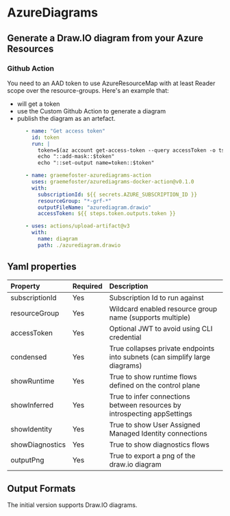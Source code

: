 # AzureDiagrams

## Generate a Draw.IO diagram from your Azure Resources

### Github Action

You need to an AAD token to use AzureResourceMap with at least Reader scope over the resource-groups. 
Here's an example that:
- will get a token
- use the Custom Github Action to generate a diagram
- publish the diagram as an artefact.


```yaml
      - name: "Get access token"
        id: token
        run: |
          token=$(az account get-access-token --query accessToken -o tsv --query "accessToken")
          echo "::add-mask::$token" 
          echo "::set-output name=token::$token"

      - name: graemefoster-azurediagrams-action
        uses: graemefoster/azurediagrams-docker-action@v0.1.0
        with:
          subscriptionId: ${{ secrets.AZURE_SUBSCRIPTION_ID }}
          resourceGroup: "*-grf-*"
          outputFileName: "azurediagram.drawio"
          accessToken: ${{ steps.token.outputs.token }}

      - uses: actions/upload-artifact@v3
        with:
          name: diagram
          path: ./azurediagram.drawio
```
## Yaml properties

| Property          | Required  | Description                                                                  |
|:------------------|:----------|:-----------------------------------------------------------------------------|
| subscriptionId    | Yes       | Subscription Id to run against                                               |
| resourceGroup     | Yes       | Wildcard enabled resource group name (supports multiple)                     |
| accessToken       | Yes       | Optional JWT to avoid using CLI credential                                   |
| condensed         | Yes       | True collapses private endpoints into subnets (can simplify large diagrams)  |
| showRuntime       | Yes       | True to show runtime flows defined on the control plane                      |
| showInferred      | Yes       | True to infer connections between resources by introspecting appSettings     |
| showIdentity      | Yes       | True to show User Assigned Managed Identity connections                      |
| showDiagnostics   | Yes       | True to show diagnostics flows                                               |
| outputPng         | Yes       | True to export a png of the draw.io diagram                                  |


## Output Formats
The initial version supports Draw.IO diagrams. 
